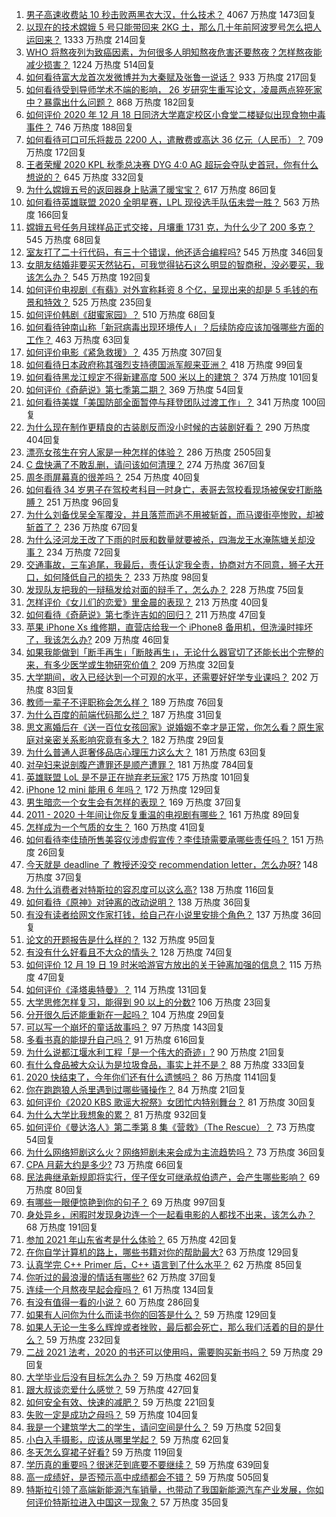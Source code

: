 1. [男子高速收费站 10 秒击败两黑衣大汉，什么技术？](https://www.zhihu.com/question/435382356) 4067 万热度 1473回复
1. [以现在的技术嫦娥 5 号只能带回来 2KG 土，那么几十年前阿波罗号怎么把人运回来？](https://www.zhihu.com/question/433879777) 1333 万热度 214回复
1. [WHO 将熬夜列为致癌因素，为何很多人明知熬夜危害还要熬夜？怎样熬夜能减少损害？](https://www.zhihu.com/question/435367092) 1224 万热度 514回复
1. [如何看待富大龙首次发微博并为大秦赋及张鲁一说话？](https://www.zhihu.com/question/435523097) 933 万热度 217回复
1. [如何看待受到导师学术不端的影响， 26 岁研究生重写论文，凌晨两点猝死家中？暴露出什么问题？](https://www.zhihu.com/question/435379962) 868 万热度 182回复
1. [如何评价 2020 年 12 月 18 日同济大学嘉定校区小食堂二楼疑似出现食物中毒事件？](https://www.zhihu.com/question/435530237) 746 万热度 188回复
1. [如何看待可口可乐将裁员 2200 人，遣散费或高达 36 亿元（人民币）？](https://www.zhihu.com/question/435413923) 709 万热度 172回复
1. [王者荣耀 2020 KPL 秋季总决赛 DYG 4:0 AG 超玩会夺队史首冠，你有什么想说的？](https://www.zhihu.com/question/435569440) 645 万热度 332回复
1. [为什么嫦娥五号的返回器身上贴满了暖宝宝？](https://www.zhihu.com/question/435209761) 617 万热度 86回复
1. [如何看待英雄联盟 2020 全明星赛，LPL 现役选手队伍未尝一胜？](https://www.zhihu.com/question/435559065) 563 万热度 166回复
1. [嫦娥五号任务月球样品正式交接，月壤重 1731 克，为什么少了 200 多克？](https://www.zhihu.com/question/435518432) 545 万热度 68回复
1. [室友打了二十行代码，有三十个错误，他还适合编程吗?](https://www.zhihu.com/question/433932953) 545 万热度 346回复
1. [女朋友结婚非要买天然钻石，可我觉得钻石这么明显的智商税，没必要买，我该怎么办？](https://www.zhihu.com/question/422969084) 545 万热度 192回复
1. [如何评价电视剧《有翡》对外宣称耗资 8 个亿，呈现出来的却是 5 毛钱的布景和特效？](https://www.zhihu.com/question/435385991) 525 万热度 235回复
1. [如何评价韩剧《甜蜜家园》？](https://www.zhihu.com/question/432809464) 510 万热度 68回复
1. [如何看待钟南山称「新冠病毒出现环境传人」？后续防疫应该加强哪些方面的工作？](https://www.zhihu.com/question/435533074) 463 万热度 63回复
1. [如何评价电影《紧急救援》？](https://www.zhihu.com/question/268538917) 435 万热度 307回复
1. [如何看待日本政府称其强烈支持德国派军舰来亚洲？](https://www.zhihu.com/question/435506994) 418 万热度 99回复
1. [如何看待黑龙江规定不得新建高度 500 米以上的建筑？](https://www.zhihu.com/question/434748524) 374 万热度 101回复
1. [如何评价《奇葩说》第七季第二期？](https://www.zhihu.com/question/435578317) 369 万热度 54回复
1. [如何看待美媒「美国防部全面暂停与拜登团队过渡工作」？](https://www.zhihu.com/question/435477657) 341 万热度 100回复
1. [为什么现在制作更精良的古装剧反而没小时候的古装剧好看？](https://www.zhihu.com/question/23039866) 290 万热度 404回复
1. [漂亮女孩生在穷人家是一种怎样的体验？](https://www.zhihu.com/question/30917738) 286 万热度 2505回复
1. [C 盘快满了不敢乱删，请问该如何清理？](https://www.zhihu.com/question/379384714) 274 万热度 367回复
1. [周冬雨屏幕真的很差吗？](https://www.zhihu.com/question/392048166) 254 万热度 40回复
1. [如何看待 34 岁男子在驾校考科目一时身亡，表哥去驾校看现场被保安打断胳膊？](https://www.zhihu.com/question/435071143) 251 万热度 96回复
1. [为什么刘备伐吴全军覆没，并且落荒而逃不用被斩首，而马谡街亭惨败，却被斩首了？](https://www.zhihu.com/question/435204088) 236 万热度 67回复
1. [为什么泾河龙王改了下雨的时辰和数量就要被杀，四海龙王水淹陈塘关却没事？](https://www.zhihu.com/question/339157587) 234 万热度 72回复
1. [交通事故，三车追尾，我最后，责任认定我全责，协商对方不同意，狮子大开口，如何降低自己的损失？](https://www.zhihu.com/question/434999943) 233 万热度 98回复
1. [发现队友把我的一辩稿发给对面的辩手了，怎么办？](https://www.zhihu.com/question/435040299) 228 万热度 75回复
1. [怎样评价《女儿们的恋爱》里金晨的表现？](https://www.zhihu.com/question/430702100) 213 万热度 40回复
1. [如何看待《奇葩说》第七季许吉如的回归？](https://www.zhihu.com/question/435595800) 211 万热度 47回复
1. [苹果 iPhone Xs 维修期，直营店给我一个 iPhone8 备用机，但洗澡时摔坏了，我该怎么办?](https://www.zhihu.com/question/352661470) 209 万热度 46回复
1. [如果我能做到「断手再生」「断肢再生」，无论什么器官切了还能长出个完整的来，有多少医学或生物研究价值？](https://www.zhihu.com/question/435551529) 209 万热度 32回复
1. [大学期间，收入已经达到一个可观的水平，还需要好好学专业课吗？](https://www.zhihu.com/question/435522626) 202 万热度 83回复
1. [教师一辈子不评职称会怎么样？](https://www.zhihu.com/question/349386518) 189 万热度 76回复
1. [为什么百度的前端代码那么烂？](https://www.zhihu.com/question/431228141) 187 万热度 31回复
1. [思文离婚后在《送一百位女孩回家》说婚姻不幸才是正常，你怎么看？原生家庭对亲密关系影响究竟有多大？](https://www.zhihu.com/question/435141836) 182 万热度 29回复
1. [为什么普通人逛奢侈品店心理压力这么大？](https://www.zhihu.com/question/435313702) 181 万热度 63回复
1. [对孕妇来说剖腹产遭罪还是顺产遭罪？](https://www.zhihu.com/question/332006128) 181 万热度 784回复
1. [英雄联盟 LoL 是不是正在抛弃老玩家?](https://www.zhihu.com/question/433381458) 175 万热度 101回复
1. [iPhone 12 mini 能用 6 年吗？](https://www.zhihu.com/question/435047797) 172 万热度 129回复
1. [男生暗恋一个女生会有怎样的表现？](https://www.zhihu.com/question/27281431) 169 万热度 37回复
1. [2011 - 2020 十年间让你反复重温的电视剧有哪些？](https://www.zhihu.com/question/433710243) 161 万热度 89回复
1. [怎样成为一个气质的女生？](https://www.zhihu.com/question/400637855) 160 万热度 41回复
1. [如何看待李佳琦所售美容仪涉虚假宣传？李佳琦需要承哪些责任吗？](https://www.zhihu.com/question/435536513) 151 万热度 26回复
1. [今天就是 deadline 了 教授还没交 recommendation letter，怎么办呀?](https://www.zhihu.com/question/435039485) 148 万热度 37回复
1. [为什么消费者对特斯拉的容忍度可以这么高?](https://www.zhihu.com/question/431530338) 138 万热度 116回复
1. [如何看待《原神》对钟离的改动说明？](https://www.zhihu.com/question/435578698) 138 万热度 36回复
1. [有没有读者给网文作家打钱，给自己在小说里安排个角色？](https://www.zhihu.com/question/430146058) 137 万热度 36回复
1. [论文的开题报告是什么样的？](https://www.zhihu.com/question/345217290) 132 万热度 95回复
1. [有没有什么好看且不大众的情头？](https://www.zhihu.com/question/412162154) 128 万热度 74回复
1. [如何评价 12 月 19 日 19 时米哈游官方放出的关于钟离加强的信息？](https://www.zhihu.com/question/435581109) 115 万热度 47回复
1. [如何评价《泽塔奥特曼》？](https://www.zhihu.com/question/382576799) 114 万热度 131回复
1. [大学思修怎样复习，能得到 90 以上的分数?](https://www.zhihu.com/question/53903161) 106 万热度 23回复
1. [分开很久后还能重新在一起吗？](https://www.zhihu.com/question/434143220) 104 万热度 29回复
1. [可以写一个崩坏的童话故事吗？](https://www.zhihu.com/question/426166872) 97 万热度 143回复
1. [多看书真的能提升自己吗？](https://www.zhihu.com/question/428026862) 91 万热度 616回复
1. [为什么说都江堰水利工程「是一个伟大的奇迹」?](https://www.zhihu.com/question/29193737) 90 万热度 21回复
1. [有什么食品被大众认为是垃圾食品，事实上并不是？](https://www.zhihu.com/question/359627010) 88 万热度 333回复
1. [2020 快结束了，今年你们还有什么遗憾吗？](https://www.zhihu.com/question/427271103) 86 万热度 1141回复
1. [你在跑跑狼人杀里遇到过哪些骚操作？](https://www.zhihu.com/question/435092444) 84 万热度 21回复
1. [如何评价《2020 KBS 歌谣大祝祭》女团忙内特别舞台？](https://www.zhihu.com/question/435478646) 81 万热度 30回复
1. [为什么大学比我想象的累？](https://www.zhihu.com/question/425332077) 81 万热度 932回复
1. [如何评价《曼达洛人》第二季第 8 集《营救》（The Rescue）？](https://www.zhihu.com/question/435458949) 73 万热度 54回复
1. [为什么网络短剧这么火？网络短剧未来会成为主流趋势吗？](https://www.zhihu.com/question/435481026) 73 万热度 36回复
1. [CPA 月薪大约是多少?](https://www.zhihu.com/question/411797031) 73 万热度 66回复
1. [民法典继承新规即将实行，侄子侄女可继承叔伯遗产，会产生哪些影响？](https://www.zhihu.com/question/435436480) 69 万热度 80回复
1. [有哪些一眼便惊艳到你的句子？](https://www.zhihu.com/question/344902971) 69 万热度 997回复
1. [身处异乡，闲暇时发现身边连一个一起看电影的人都找不出来，该怎么办？](https://www.zhihu.com/question/433401675) 68 万热度 191回复
1. [参加 2021 年山东省考是什么体验？](https://www.zhihu.com/question/435496490) 65 万热度 42回复
1. [在你自学计算机的路上，哪些书籍对你的帮助最大?](https://www.zhihu.com/question/421913237) 63 万热度 129回复
1. [认真学完 C++ Primer 后，C++ 语言到了什么水平？](https://www.zhihu.com/question/24867368) 62 万热度 85回复
1. [你听过的最浪漫的情话有哪些?](https://www.zhihu.com/question/430874657) 62 万热度 37回复
1. [连续一个月熬夜早起会瘦吗？](https://www.zhihu.com/question/434180791) 61 万热度 134回复
1. [有没有值得一看的小说？](https://www.zhihu.com/question/433720423) 60 万热度 286回复
1. [如果有人问你为什么而读书你的回答是什么？](https://www.zhihu.com/question/434964207) 59 万热度 129回复
1. [如果人无论一生多么辉煌或者挫败，最后都会死亡，那么我们活着的目的是什么？](https://www.zhihu.com/question/433711930) 59 万热度 232回复
1. [二战 2021 法考，2020 的书还可以使用吗，需要购买新书吗？](https://www.zhihu.com/question/433073296) 59 万热度 29回复
1. [大学毕业后没有目标怎么办？](https://www.zhihu.com/question/63498607) 59 万热度 462回复
1. [跟大叔谈恋爱什么感觉？](https://www.zhihu.com/question/319597687) 59 万热度 427回复
1. [如何安全有效、快速的减肥？](https://www.zhihu.com/question/433697031) 59 万热度 221回复
1. [失败一定是成功之母吗？](https://www.zhihu.com/question/329476071) 59 万热度 104回复
1. [我是一个建筑学大二的学生，请问空间是什么？](https://www.zhihu.com/question/431528232) 59 万热度 52回复
1. [小白入手摄影，应该从哪里学起？](https://www.zhihu.com/question/427496745) 59 万热度 62回复
1. [冬天怎么穿裙子好看?](https://www.zhihu.com/question/36487818) 59 万热度 119回复
1. [学历真的重要吗？很迷茫到底要不要继续？](https://www.zhihu.com/question/431147270) 59 万热度 639回复
1. [高一成绩好，是否预示高中成绩都会不错？](https://www.zhihu.com/question/429104358) 59 万热度 505回复
1. [特斯拉引领了高端新能源汽车销量，也带动了我国新能源汽车产业发展，你如何评价特斯拉进入中国这一现象？](https://www.zhihu.com/question/435130080) 57 万热度 35回复